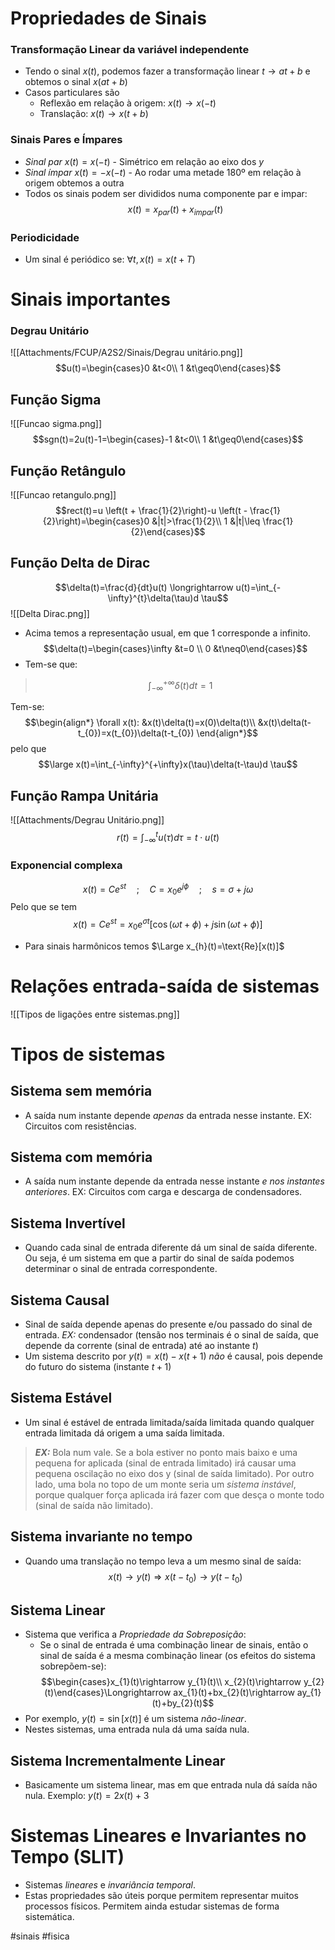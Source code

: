 # Propriedades de Sinais
### Transformação Linear da variável independente
- Tendo o sinal $x(t)$, podemos fazer a transformação linear $t\rightarrow at+b$ e obtemos o sinal $x(at+b)$
- Casos particulares são
    - Reflexão em relação à origem: $x(t)\rightarrow x(-t)$
    - Translação: $x(t)\rightarrow x(t+b)$

### Sinais Pares e Ímpares
- _Sinal par_ $x(t)=x(-t)$ -  Simétrico em relação ao eixo dos $y$
- _Sinal ímpar_ $x(t)=-x(-t)$ - Ao rodar uma metade 180º em relação à origem obtemos a outra
- Todos os sinais podem ser divididos numa componente par e impar:
$$x(t)=x_{par}(t)+x_{impar}(t)$$

### Periodicidade
- Um sinal é periódico se: $\forall t, x(t)=x(t+T)$

# Sinais importantes
### Degrau Unitário
![[Attachments/FCUP/A2S2/Sinais/Degrau unitário.png]]
$$u(t)=\begin{cases}0 &t<0\\ 1 &t\geq0\end{cases}$$
## Função Sigma
![[Funcao sigma.png]]
$$sgn(t)=2u(t)-1=\begin{cases}-1 &t<0\\ 1 &t\geq0\end{cases}$$

## Função Retângulo
![[Funcao retangulo.png]]
$$rect(t)=u \left(t + \frac{1}{2}\right)-u \left(t - \frac{1}{2}\right)=\begin{cases}0 &|t|>\frac{1}{2}\\ 1 &|t|\leq \frac{1}{2}\end{cases}$$

## Função Delta de Dirac
$$\delta(t)=\frac{d}{dt}u(t) \longrightarrow u(t)=\int_{-\infty}^{t}\delta(\tau)d \tau$$
![[Delta Dirac.png]]
- Acima temos a representação usual, em que $1$ corresponde a infinito.
$$\delta(t)=\begin{cases}\infty &t=0 \\ 0 &t\neq0\end{cases}$$
- Tem-se que:
>$$\int_{-\infty}^{+\infty} \delta(t)dt = 1$$

Tem-se:
$$\begin{align*}
\forall x(t): &x(t)\delta(t)=x(0)\delta(t)\\
&x(t)\delta(t-t_{0})=x(t_{0})\delta(t-t_{0})
\end{align*}$$
pelo que
$$\large x(t)=\int_{-\infty}^{+\infty}x(\tau)\delta(t-\tau)d \tau$$

## Função Rampa Unitária
![[Attachments/Degrau Unitário.png]]
$$r(t)=\int_{-\infty}^{t}u(\tau)d \tau=t \cdot u(t)$$
### Exponencial complexa
$$x(t)=Ce^{st} \quad;\quad C=x_{0}e^{j \phi} \quad;\quad s=\sigma+j \omega$$
Pelo que se tem
$$x(t)=Ce^{st}=x_{0}e^{\sigma t}[\cos(\omega t+\phi)+j\sin(\omega t+\phi)]$$
 - Para sinais harmônicos temos $\Large x_{h}(t)=\text{Re}[x(t)]$

# Relações entrada-saída de sistemas
![[Tipos de ligações entre sistemas.png]]

# Tipos de sistemas
## Sistema sem memória
- A saída num instante depende _apenas_ da entrada nesse instante. EX: Circuitos com resistências.

## Sistema com memória
- A saída num instante depende da entrada nesse instante _e nos instantes anteriores_. EX: Circuitos com carga e descarga de condensadores.

## Sistema Invertível
- Quando cada sinal de entrada diferente dá um sinal de saída diferente. Ou seja, é um sistema em que a partir do sinal de saída podemos determinar o sinal de entrada correspondente.

## Sistema Causal
- Sinal de saída depende apenas do presente e/ou passado do sinal de entrada. _EX:_ condensador (tensão nos terminais é o sinal de saída, que depende da corrente (sinal de entrada) até ao instante $t$)
- Um sistema descrito por $y(t)=x(t)-x(t+1)$ _não_ é causal, pois depende do futuro do sistema (instante $t+1$)

## Sistema Estável
- Um sinal é estável de entrada limitada/saída limitada quando qualquer entrada limitada dá origem a uma saída limitada. 
> _**EX:**_ Bola num vale. Se a bola estiver no ponto mais baixo e uma pequena for aplicada (sinal de entrada limitado)  irá causar uma pequena oscilação no eixo dos y (sinal de saída limitado).
> Por outro lado, uma bola no topo de um monte seria um _sistema instável_, porque qualquer força aplicada irá fazer com que desça o monte todo (sinal de saída não limitado).

## Sistema invariante no tempo
- Quando uma translação no tempo leva a um mesmo sinal de saída:
$$x(t)\rightarrow y(t) \Longrightarrow x(t-t_{0})\rightarrow y(t-t_{0})$$

## Sistema Linear
- Sistema que verifica a _Propriedade da Sobreposição_:
    - Se o sinal de entrada é uma combinação linear de sinais, então o sinal de saída é a mesma combinação linear (os efeitos do sistema sobrepõem-se): $$\begin{cases}x_{1}(t)\rightarrow y_{1}(t)\\ x_{2}(t)\rightarrow y_{2}(t)\end{cases}\Longrightarrow ax_{1}(t)+bx_{2}(t)\rightarrow ay_{1}(t)+by_{2}(t)$$
- Por exemplo, $y(t)=\sin[x(t)]$ é um sistema _não-linear_. 
- Nestes sistemas, uma entrada nula dá uma saída nula.

## Sistema Incrementalmente Linear
- Basicamente um sistema linear, mas em que entrada nula dá saída não nula. Exemplo: $y(t)=2x(t)+3$

# Sistemas Lineares e Invariantes no Tempo (SLIT)
- Sistemas _lineares_ e _invariância temporal_. 
- Estas propriedades são úteis porque permitem representar muitos processos físicos. Permitem ainda estudar sistemas de forma sistemática.

#sinais #fisica
